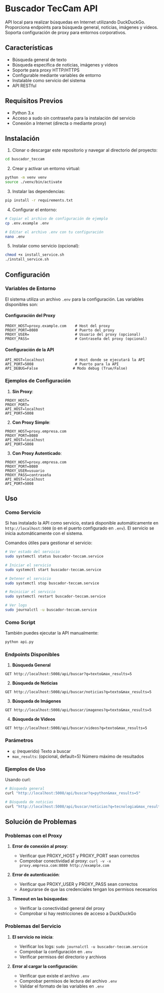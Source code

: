 # Buscador TecCam API

API local para realizar búsquedas en Internet utilizando DuckDuckGo. Proporciona endpoints para búsqueda general, noticias, imágenes y videos. Soporta configuración de proxy para entornos corporativos.

## Características

- Búsqueda general de texto
- Búsqueda específica de noticias, imágenes y videos
- Soporte para proxy HTTP/HTTPS
- Configurable mediante variables de entorno
- Instalable como servicio del sistema
- API RESTful

## Requisitos Previos

- Python 3.x
- Acceso a sudo sin contraseña para la instalación del servicio
- Conexión a Internet (directa o mediante proxy)

## Instalación

1. Clonar o descargar este repositorio y navegar al directorio del proyecto:
```bash
cd buscador_teccam
```

2. Crear y activar un entorno virtual:
```bash
python -m venv venv
source ./venv/bin/activate
```

3. Instalar las dependencias:
```bash
pip install -r requirements.txt
```

4. Configurar el entorno:
```bash
# Copiar el archivo de configuración de ejemplo
cp .env.example .env

# Editar el archivo .env con tu configuración
nano .env
```

5. Instalar como servicio (opcional):
```bash
chmod +x install_service.sh
./install_service.sh
```

## Configuración

### Variables de Entorno

El sistema utiliza un archivo `.env` para la configuración. Las variables disponibles son:

#### Configuración del Proxy
```env
PROXY_HOST=proxy.example.com    # Host del proxy
PROXY_PORT=8080                 # Puerto del proxy
PROXY_USER=                     # Usuario del proxy (opcional)
PROXY_PASS=                     # Contraseña del proxy (opcional)
```

#### Configuración de la API
```env
API_HOST=localhost              # Host donde se ejecutará la API
API_PORT=5008                   # Puerto para la API
API_DEBUG=False                # Modo debug (True/False)
```

### Ejemplos de Configuración

1. **Sin Proxy**:
```env
PROXY_HOST=
PROXY_PORT=
API_HOST=localhost
API_PORT=5008
```

2. **Con Proxy Simple**:
```env
PROXY_HOST=proxy.empresa.com
PROXY_PORT=8080
API_HOST=localhost
API_PORT=5008
```

3. **Con Proxy Autenticado**:
```env
PROXY_HOST=proxy.empresa.com
PROXY_PORT=8080
PROXY_USER=usuario
PROXY_PASS=contraseña
API_HOST=localhost
API_PORT=5008
```

## Uso

### Como Servicio

Si has instalado la API como servicio, estará disponible automáticamente en `http://localhost:5008` (o en el puerto configurado en `.env`). El servicio se inicia automáticamente con el sistema.

Comandos útiles para gestionar el servicio:
```bash
# Ver estado del servicio
sudo systemctl status buscador-teccam.service

# Iniciar el servicio
sudo systemctl start buscador-teccam.service

# Detener el servicio
sudo systemctl stop buscador-teccam.service

# Reiniciar el servicio
sudo systemctl restart buscador-teccam.service

# Ver logs
sudo journalctl -u buscador-teccam.service
```

### Como Script

También puedes ejecutar la API manualmente:
```bash
python api.py
```

### Endpoints Disponibles

1. **Búsqueda General**
```
GET http://localhost:5008/api/buscar?q=texto&max_results=5
```

2. **Búsqueda de Noticias**
```
GET http://localhost:5008/api/buscar/noticias?q=texto&max_results=5
```

3. **Búsqueda de Imágenes**
```
GET http://localhost:5008/api/buscar/imagenes?q=texto&max_results=5
```

4. **Búsqueda de Videos**
```
GET http://localhost:5008/api/buscar/videos?q=texto&max_results=5
```

### Parámetros

- `q`: (requerido) Texto a buscar
- `max_results`: (opcional, default=5) Número máximo de resultados

### Ejemplos de Uso

Usando curl:
```bash
# Búsqueda general
curl "http://localhost:5008/api/buscar?q=python&max_results=5"

# Búsqueda de noticias
curl "http://localhost:5008/api/buscar/noticias?q=tecnologia&max_results=5"
```

## Solución de Problemas

### Problemas con el Proxy

1. **Error de conexión al proxy**:
   - Verificar que PROXY_HOST y PROXY_PORT sean correctos
   - Comprobar conectividad al proxy: `curl -v -x proxy.empresa.com:8080 http://example.com`

2. **Error de autenticación**:
   - Verificar que PROXY_USER y PROXY_PASS sean correctos
   - Asegurarse de que las credenciales tengan los permisos necesarios

3. **Timeout en las búsquedas**:
   - Verificar la conectividad general del proxy
   - Comprobar si hay restricciones de acceso a DuckDuckGo

### Problemas del Servicio

1. **El servicio no inicia**:
   - Verificar los logs: `sudo journalctl -u buscador-teccam.service`
   - Comprobar la configuración en `.env`
   - Verificar permisos del directorio y archivos

2. **Error al cargar la configuración**:
   - Verificar que existe el archivo `.env`
   - Comprobar permisos de lectura del archivo `.env`
   - Validar el formato de las variables en `.env`
